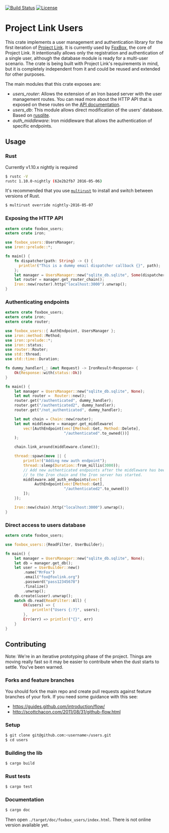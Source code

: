 [![Build Status](https://travis-ci.org/fxbox/users.svg?branch=master)](https://travis-ci.org/fxbox/users)
[![License](https://img.shields.io/badge/license-MPL2-blue.svg)](https://raw.githubusercontent.com/fxbox/users/master/LICENSE)

# Project Link Users

This crate implements a user management and authentication library for the
first iteration of [Project Link](https://wiki.mozilla.org/Project_Link). It is
currently used by [FoxBox](https://github.com/fxbox/foxbox), the core of
Project Link. It intentionally allows only the registration and authentication
of a single user, although the database module is ready for a multi-user
scenario. The crate is being built with Project Link's requirements in mind,
but it is completely independent from it and could be reused and extended for
other purposes.

The main modules that this crate exposes are:

 - *users_router*:  Allows the extension of an Iron based server with the user
   management routes. You can read more about the HTTP API that is exposed on
   these routes on the [API
   documentation](https://github.com/fxbox/users/blob/master/doc/API.md).
 - *users_db*: This module allows direct modification of the users' database.
   Based on [rusqlite](https://github.com/jgallagher/rusqlite).
 - *auth_middleware*: Iron middleware that allows the authentication of
   specific endpoints.


## Usage

### Rust

Currently v1.10.x nightly is required

```bash
$ rustc -V
rustc 1.10.0-nightly (62e2b2fb7 2016-05-06)
```

It's recommended that you use [`multirust`](https://github.com/brson/multirust)
to install and switch between versions of Rust.

```bash
$ multirust override nightly-2016-05-07
```

### Exposing the HTTP API

```rust
extern crate foxbox_users;
extern crate iron;

use foxbox_users::UsersManager;
use iron::prelude::*;

fn main() {
    fn dispatcher(path: String) -> () {
      println!("This is a dummy email dispatcher callback {}", path);
    };
    let manager = UsersManager::new("sqlite_db.sqlite", Some(dispatcher));
    let router = manager.get_router_chain();
    Iron::new(router).http("localhost:3000").unwrap();
}
```

### Authenticating endpoints

```rust
extern crate foxbox_users;
extern crate iron;
extern crate router;

use foxbox_users::{ AuthEndpoint, UsersManager };
use iron::method::Method;
use iron::prelude::*;
use iron::status;
use router::Router;
use std::thread;
use std::time::Duration;

fn dummy_handler(_: &mut Request) -> IronResult<Response> {
    Ok(Response::with(status::Ok))
}

fn main() {
    let manager = UsersManager::new("sqlite_db.sqlite", None);
    let mut router =  Router::new();
    router.get("/authenticated", dummy_handler);
    router.get("/authenticated2", dummy_handler);
    router.get("/not_authenticated", dummy_handler);

    let mut chain = Chain::new(router);
    let mut middleware = manager.get_middleware(
        vec![AuthEndpoint(vec![Method::Get, Method::Delete],
                          "/authenticated".to_owned())]
    );

    chain.link_around(middleware.clone());

    thread::spawn(move || {
        println!("Adding new auth endpoint");
        thread::sleep(Duration::from_millis(3000));
        // Add new authenticated endpoints after the middleware has been given
        // to the Iron chain and the Iron server has started.
        middleware.add_auth_endpoints(vec![
             AuthEndpoint(vec![Method::Get],
                          "/authenticated2".to_owned())
        ]);
    });

    Iron::new(chain).http("localhost:3000").unwrap();
}
```

### Direct access to users database

```rust
extern crate foxbox_users;

use foxbox_users::{ReadFilter, UserBuilder};

fn main() {
    let manager = UsersManager::new("sqlite_db.sqlite", None);
    let db = manager.get_db();
    let user = UserBuilder::new()
        .name("MrFox")
        .email("fox@foxlink.org")
        .password("pass12345678")
        .finalize()
        .unwrap();
    db.create(&user).unwrap();
    match db.read(ReadFilter::All) {
        Ok(users) => {
            println!("Users {:?}", users);
        },
        Err(err) => println!("{}", err)
    }
}
```


## Contributing

Note: We're in an iterative prototyping phase of the project. Things are moving
really fast so it may be easier to contribute when the dust starts to settle.
You've been warned.

### Forks and feature branches

You should fork the main repo and create pull requests against feature branches
of your fork. If you need some guidance with this see:

 - https://guides.github.com/introduction/flow/
 - http://scottchacon.com/2011/08/31/github-flow.html

### Setup

```bash
$ git clone git@github.com:<username>/users.git
$ cd users
```

### Building the lib

```bash
$ cargo build
```

### Rust tests

```bash
$ cargo test
```

### Documentation

```bash
$ cargo doc
```

Then open `./target/doc/foxbox_users/index.html`. There is not online version
available yet.
